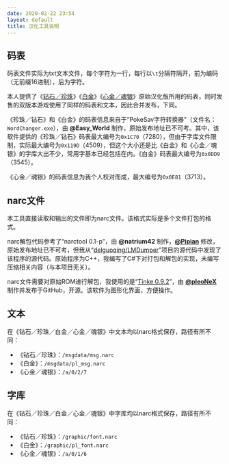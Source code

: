 ```yaml
---
date: 2020-02-22 23:54
layout: default
title: 汉化工具说明
---
```

## 码表
码表文件实际为txt文本文件，每个字符为一行，每行以`\t`分隔符隔开，前为编码（无前缀16进制），后为字符。

本人提供了《[钻石／珍珠](https://github.com/Xzonn/PokemonChineseTranslationRevise/raw/master/Files/CharTable/Original_DP.txt)》《[白金](https://github.com/Xzonn/PokemonChineseTranslationRevise/raw/master/Files/CharTable/Original_Pt.txt)》《[心金／魂银](https://github.com/Xzonn/PokemonChineseTranslationRevise/raw/master/Files/CharTable/Original_HGSS.txt)》原始汉化版所用的码表，同时发售的双版本游戏使用了同样的码表和文本，因此合并发布，下同。

《珍珠／钻石》和《白金》的码表信息来自于“PokeSav字符转换器”（文件名：`WordChanger.exe`），由 **@Easy_World** 制作，原始发布地址已不可考。其中，该软件提供的《珍珠／钻石》码表最大编号为`0x1C70`（7280），但由于字库文件限制，实际最大编号为`0x119D`（4509），但这个大小还是比《白金》和《心金／魂银》的字库大出不少，常用字基本已经包括在内。《白金》码表最大编号为`0x0DD9`（3545）。

《心金／魂银》的码表信息为我个人校对而成，最大编号为`0x0E81`（3713）。

## narc文件
本工具直接读取和输出的文件即为narc文件。该格式实际是多个文件打包的格式。

narc解包代码参考了“narctool 0.1-p”，由 **@natrium42** 制作，**[@Pipian](https://github.com/pipian)** 修改，原始发布地址已不可考，但我从“[delguoqing/LMDumper](https://github.com/delguoqing/LMDumper/tree/master/tools/narctool-0.1-p)”项目的源代码中发现了该程序的源代码。原始程序为C++，我编写了C#下对打包和解包的实现，未编写压缩相关内容（与本项目无关）。

narc文件需要对原始ROM进行解包，我使用的是“[Tinke 0.9.2](https://github.com/pleonex/tinke)”，由 **[@pleoNeX](https://github.com/pleonex)** 制作并发布于GitHub，开源。该软件为图形化界面，方便操作。

## 文本
在《钻石／珍珠／白金／心金／魂银》中文本均以narc格式保存，路径有所不同：

- 《钻石／珍珠》：`/msgdata/msg.narc`
- 《白金》：`/msgdata/pl_msg.narc`
- 《心金／魂银》：`/a/0/2/7`

## 字库
在《钻石／珍珠／白金／心金／魂银》中字库均以narc格式保存，路径有所不同：

- 《钻石／珍珠》：`/graphic/font.narc`
- 《白金》：`/graphic/pl_font.narc`
- 《心金／魂银》：`/a/0/1/6`